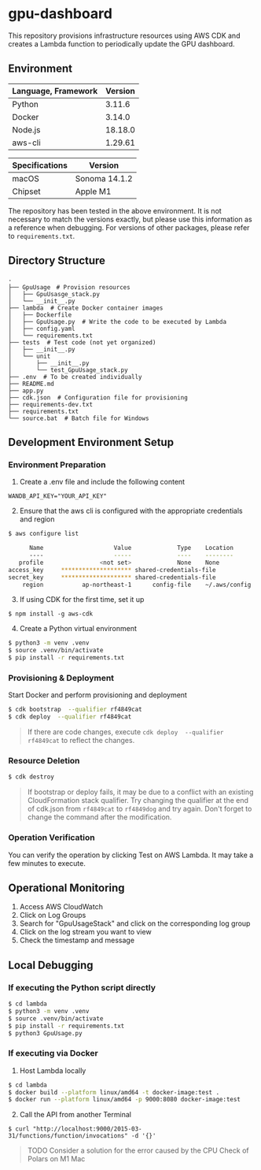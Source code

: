 # gpu-dashboard

This repository provisions infrastructure resources using AWS CDK and creates a Lambda function to periodically update the GPU dashboard.

## Environment

| Language, Framework   | Version       |
| --------------------- | ------------- |
| Python                | 3.11.6        |
| Docker                | 3.14.0        |
| Node.js               | 18.18.0       |
| aws-cli               | 1.29.61       |

| Specifications        | Version       |
| --------------------- | ------------- |
| macOS                 | Sonoma 14.1.2 |
| Chipset               | Apple M1      |

The repository has been tested in the above environment. It is not necessary to match the versions exactly, but please use this information as a reference when debugging. For versions of other packages, please refer to `requirements.txt`.

## Directory Structure

```
.
├── GpuUsage　# Provision resources
│   ├── GpuUsasge_stack.py
│   └── __init__.py
├── lambda  # Create Docker container images
│   ├── Dockerfile
│   ├── GpuUsage.py  # Write the code to be executed by Lambda
│   ├── config.yaml
│   └── requirements.txt
├── tests  # Test code (not yet organized)
│   ├── __init__.py
│   └── unit
│       ├── __init__.py
│       └── test_GpuUsage_stack.py
├── .env  # To be created individually
├── README.md
├── app.py
├── cdk.json  # Configuration file for provisioning
├── requirements-dev.txt
├── requirements.txt
└── source.bat  # Batch file for Windows
```

## Development Environment Setup

### Environment Preparation
1. Create a .env file and include the following content

```
WANDB_API_KEY="YOUR_API_KEY"
```

2. Ensure that the aws cli is configured with the appropriate credentials and region

```bash
$ aws configure list

      Name                    Value             Type    Location
      ----                    -----             ----    --------
   profile                <not set>             None    None
access_key     ******************** shared-credentials-file    
secret_key     ******************** shared-credentials-file    
    region           ap-northeast-1      config-file    ~/.aws/config
```


3. If using CDK for the first time, set it up
```
$ npm install -g aws-cdk
```

4. Create a Python virtual environment
```bash
$ python3 -m venv .venv
$ source .venv/bin/activate
$ pip install -r requirements.txt
```

### Provisioning & Deployment
Start Docker and perform provisioning and deployment
```bash
$ cdk bootstrap  --qualifier rf4849cat
$ cdk deploy  --qualifier rf4849cat
```
> If there are code changes, execute `cdk deploy  --qualifier rf4849cat` to reflect the changes.

### Resource Deletion
```bash
$ cdk destroy
```
> If bootstrap or deploy fails, it may be due to a conflict with an existing CloudFormation stack qualifier. Try changing the qualifier at the end of cdk.json from `rf4849cat` to `rf4849dog` and try again. Don't forget to change the command after the modification.

### Operation Verification

You can verify the operation by clicking Test on AWS Lambda. It may take a few minutes to execute.

## Operational Monitoring

1. Access AWS CloudWatch
2. Click on Log Groups
3. Search for "GpuUsageStack" and click on the corresponding log group
4. Click on the log stream you want to view
5. Check the timestamp and message

## Local Debugging

### If executing the Python script directly

```bash
$ cd lambda
$ python3 -m venv .venv
$ source .venv/bin/activate
$ pip install -r requirements.txt
$ python3 GpuUsage.py
```
### If executing via Docker

1. Host Lambda locally

```bash
$ cd lambda
$ docker build --platform linux/amd64 -t docker-image:test .
$ docker run --platform linux/amd64 -p 9000:8080 docker-image:test
```

2. Call the API from another Terminal 
```
$ curl "http://localhost:9000/2015-03-31/functions/function/invocations" -d '{}'
```
> TODO Consider a solution for the error caused by the CPU Check of Polars on M1 Mac